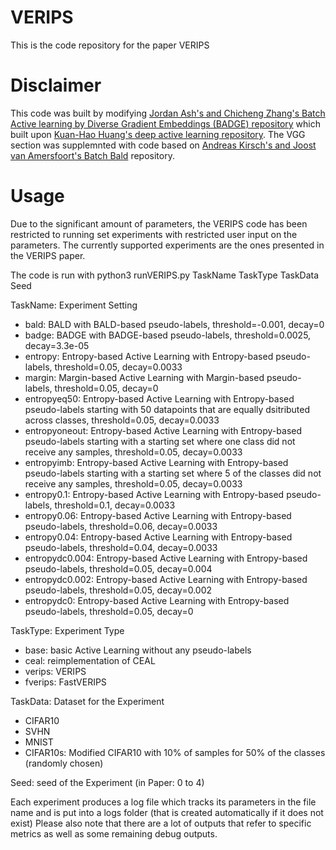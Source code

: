 # VERIPS
This is the code repository for the paper VERIPS

# Disclaimer
This code was built by modifying [Jordan Ash's and Chicheng Zhang's Batch Active learning by Diverse Gradient Embeddings (BADGE) repository](https://github.com/JordanAsh/badge) which built upon [Kuan-Hao Huang's deep active learning repository](https://github.com/ej0cl6/deep-active-learning). The VGG section was supplemnted with code based on [Andreas Kirsch's and Joost van Amersfoort's Batch Bald](https://github.com/BlackHC/BatchBALD) repository.

# Usage
Due to the significant amount of parameters, the VERIPS code has been restricted to running set experiments with restricted user input on the parameters.
The currently supported experiments are the ones presented in the VERIPS paper.

The code is run with 
python3 runVERIPS.py TaskName TaskType TaskData Seed

TaskName: Experiment Setting
- bald: BALD with BALD-based pseudo-labels, threshold=-0.001, decay=0
- badge: BADGE with BADGE-based pseudo-labels, threshold=0.0025, decay=3.3e-05
- entropy: Entropy-based Active Learning with Entropy-based pseudo-labels, threshold=0.05, decay=0.0033
- margin: Margin-based Active Learning with Margin-based pseudo-labels, threshold=0.05, decay=0
- entropyeq50: Entropy-based Active Learning with Entropy-based pseudo-labels starting with 50 datapoints that are equally dsitributed across classes, threshold=0.05, decay=0.0033
- entropyoneout: Entropy-based Active Learning with Entropy-based pseudo-labels starting with a starting set where one class did not receive any samples, threshold=0.05, decay=0.0033
- entropyimb: Entropy-based Active Learning with Entropy-based pseudo-labels starting with a starting set where 5 of the classes did not receive any samples, threshold=0.05, decay=0.0033
- entropy0.1: Entropy-based Active Learning with Entropy-based pseudo-labels, threshold=0.1, decay=0.0033
- entropy0.06: Entropy-based Active Learning with Entropy-based pseudo-labels, threshold=0.06, decay=0.0033
- entropy0.04: Entropy-based Active Learning with Entropy-based pseudo-labels, threshold=0.04, decay=0.0033
- entropydc0.004: Entropy-based Active Learning with Entropy-based pseudo-labels, threshold=0.05, decay=0.004
- entropydc0.002: Entropy-based Active Learning with Entropy-based pseudo-labels, threshold=0.05, decay=0.002
- entropydc0: Entropy-based Active Learning with Entropy-based pseudo-labels, threshold=0.05, decay=0
 
TaskType: Experiment Type
- base: basic Active Learning without any pseudo-labels
- ceal: reimplementation of CEAL
- verips: VERIPS
- fverips: FastVERIPS
  
TaskData: Dataset for the Experiment
- CIFAR10
- SVHN
- MNIST
- CIFAR10s: Modified CIFAR10 with 10% of samples for 50% of the classes (randomly chosen)

Seed: seed of the Experiment (in Paper: 0 to 4)

Each experiment produces a log file which tracks its parameters in the file name and is put into a logs folder (that is created automatically if it does not exist)
Please also note that there are a lot of outputs that refer to specific metrics as well as some remaining debug outputs. 
